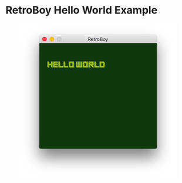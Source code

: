 # RetroBoy Hello World Example

<p align="center">
  <img src="https://raw.githubusercontent.com/rameshvarun/RetroBoy/master/examples/helloworld/demo.png" alt="Screenshot"/>
</p>
